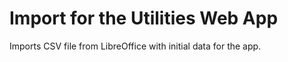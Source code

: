 # Import for the Utilities Web App

Imports CSV file from LibreOffice with initial data for the app.